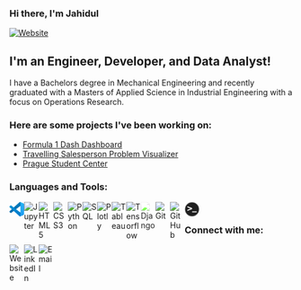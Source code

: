 ### Hi there, I'm Jahidul

[![Website](https://img.shields.io/website?label=mjahidul.com&style=for-the-badge&url=https%3A%2F%2Fcodestackr.com)](http://138.197.140.162/)

## I'm an Engineer, Developer, and Data Analyst!
I have a Bachelors degree in Mechanical Engineering and recently graduated with a Masters of Applied Science in Industrial Engineering with a focus on Operations Research. 

### Here are some projects I've been working on: 

- [Formula 1 Dash Dashboard][TSP]
- [Travelling Salesperson Problem Visualizer][TSP]
- [Prague Student Center][TSP]

### Languages and Tools:

[<img align="left" alt="Visual Studio Code" width="26px" src="https://raw.githubusercontent.com/github/explore/80688e429a7d4ef2fca1e82350fe8e3517d3494d/topics/visual-studio-code/visual-studio-code.png"/>][null]
[<img align="left" alt="Jupyter" width="26px" src="https://img.icons8.com/fluency/48/000000/jupyter.png"/>][null]
[<img align="left" alt="HTML5" width="26px" src="https://img.icons8.com/color/48/000000/html-5--v1.png"/>][null]
[<img align="left" alt="CSS3" width="26px" src="https://img.icons8.com/color/48/000000/css3.png"/>][null]
[<img align="left" alt="Python" width="26px" src="https://img.icons8.com/color/48/000000/python--v1.png"/>][null]
[<img align="left" alt="SQL" width="26px" src="https://img.icons8.com/external-soft-fill-juicy-fish/60/000000/external-sql-coding-and-development-soft-fill-soft-fill-juicy-fish.png"/>][null]
[<img align="left" alt="Plotly" width="26px" src="https://www.vectorlogo.zone/logos/plot_ly/plot_ly-icon.svg"/>][null]
[<img align="left" alt="Tableau" width="26px" src="https://img.icons8.com/color/48/000000/tableau-software.png"/>][null]
[<img align="left" alt="Tensorflow" width="26px" src="https://img.icons8.com/color/48/000000/tensorflow.png"/>][null]
[<img align="left" alt="Django" width="26px" style="filter: brightness(150%);" src="https://cdn.icon-icons.com/icons2/2107/PNG/512/file_type_django_icon_130645.png"/>][null]
[<img align="left" alt="Git" width="26px" src="https://img.icons8.com/color/48/000000/git.png"/>][null]
[<img align="left" alt="GitHub" width="26px" src="https://img.icons8.com/stickers/100/000000/github.png"/>][null]
[<img align="left" alt="Terminal" width="26px" src="https://raw.githubusercontent.com/github/explore/80688e429a7d4ef2fca1e82350fe8e3517d3494d/topics/terminal/terminal.png"/>][null]

<br />

### Connect with me:

[<img align="left" alt="Website" width="26px" src="https://img.icons8.com/color/48/000000/web.png"/>][website]
[<img align="left" alt="LinkedIn" width="26px" src="https://img.icons8.com/color/48/000000/linkedin.png"/>][linkedin]
[<img align="left" alt="Email" width="26px" src="https://img.icons8.com/fluency/48/000000/mail.png"/>][email]

<br />

[null]: #
[website]: http://138.197.140.162/
[email]: mailto:mjahidulalam@gmail.com
[linkedin]: https://linkedin.com/in/mjahidulalam

[F1Dash]: https://github.com/mjahidulalam/TSP-Visualiser
[TSP]: https://github.com/mjahidulalam/TSP-Visualiser
[PSC]: https://github.com/mjahidulalam/TSP-Visualiser